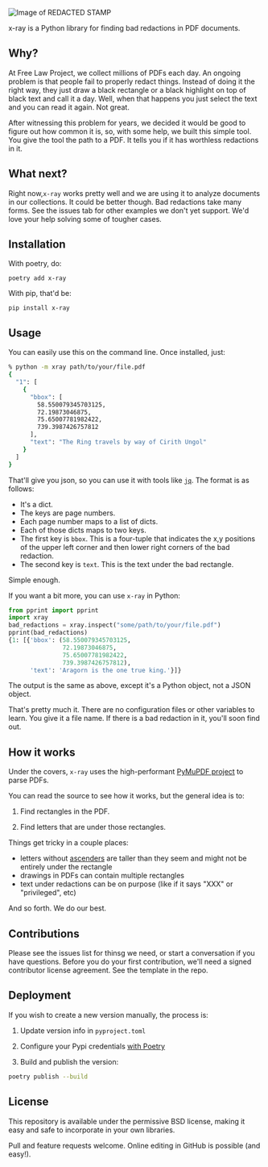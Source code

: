 ![Image of REDACTED STAMP](https://raw.githubusercontent.com/freelawproject/x-ray/main/redacted.png)

x-ray is a Python library for finding bad redactions in PDF documents.

## Why?

At Free Law Project, we collect millions of PDFs each day. An ongoing problem 
is that people fail to properly redact things. Instead of doing it the right 
way, they just draw a black rectangle or a black highlight on top of black 
text and call it a day. Well, when that happens you just select the text and 
you can read it again. Not great. 

After witnessing this problem for years, we decided it would be good to figure
out how common it is, so, with some help, we built this simple tool. You give
the tool the path to a PDF. It tells you if it has worthless redactions in it.


## What next?

Right now,`x-ray` works pretty well and we are using it to analyze documents
in our collections. It could be better though. Bad redactions take many forms.
See the issues tab for other examples we don't yet support. We'd love your
help solving some of tougher cases.


## Installation

With poetry, do:

```text
poetry add x-ray
```

With pip, that'd be:
```text
pip install x-ray
```

## Usage

You can easily use this on the command line. Once installed, just:

```bash
% python -m xray path/to/your/file.pdf
{
  "1": [
    {
      "bbox": [
        58.550079345703125,
        72.19873046875,
        75.65007781982422,
        739.3987426757812
      ],
      "text": "The Ring travels by way of Cirith Ungol"
    }
  ]
}
```

That'll give you json, so you can use it with tools like [`jq`][jq]. The format is as follows:

 - It's a dict. 
 - The keys are page numbers.
 - Each page number maps to a list of dicts.
 - Each of those dicts maps to two keys.
 - The first key is `bbox`. This is a four-tuple that indicates the x,y positions of the upper left corner and then lower right corners of the bad redaction.
 - The second key is `text`. This is the text under the bad rectangle.
 
Simple enough.

If you want a bit more, you can use `x-ray` in Python:

```python
from pprint import pprint
import xray
bad_redactions = xray.inspect("some/path/to/your/file.pdf")
pprint(bad_redactions)
{1: [{'bbox': (58.550079345703125,
               72.19873046875,
               75.65007781982422,
               739.3987426757812),
      'text': 'Aragorn is the one true king.'}]}
```

The output is the same as above, except it's a Python object, not a JSON object.

That's pretty much it. There are no configuration files or other variables to
learn. You give it a file name. If there is a bad redaction in it, you'll soon
find out.


## How it works

Under the covers, `x-ray` uses the high-performant [PyMuPDF project][mu] to parse PDFs.

You can read the source to see how it works, but the general idea is to:

1. Find rectangles in the PDF.

2. Find letters that are under those rectangles. 

Things get tricky in a couple places:

 - letters without [ascenders][asc] are taller than they seem and might not be entirely under the rectangle
 - drawings in PDFs can contain multiple rectangles
 - text under redactions can be on purpose (like if it says "XXX" or "privileged", etc)

And so forth. We do our best. 


## Contributions

Please see the issues list for thinsg we need, or start a conversation if you have questions. Before you do your first contribution, we'll need a signed contributor license agreement. See the template in the repo.


## Deployment

If you wish to create a new version manually, the process is:

1. Update version info in `pyproject.toml`

2. Configure your Pypi credentials [with Poetry][creds]

3. Build and publish the version:

```sh
poetry publish --build
```


## License

This repository is available under the permissive BSD license, making it easy and safe to incorporate in your own libraries.

Pull and feature requests welcome. Online editing in GitHub is possible (and easy!).

[jq]: https://stedolan.github.io/jq/
[mu]: pymupdf.readthedocs.io/
[asc]: https://en.wikipedia.org/wiki/Ascender_(typography)
[creds]: https://python-poetry.org/docs/repositories/#configuring-credentials
